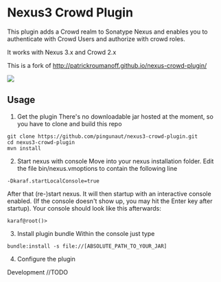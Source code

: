 Nexus3 Crowd Plugin
==================

This plugin adds a Crowd realm to Sonatype Nexus and enables you to authenticate with Crowd Users and authorize with crowd roles.

It works with Nexus 3.x and Crowd 2.x

This is a fork of http://patrickroumanoff.github.io/nexus-crowd-plugin/

<a href='http://ci.pingunaut.com/job/nexus3-crowd-plugin/'><img src='http://ci.pingunaut.com/buildStatus/icon?job=nexus3-crowd-plugin'></a>

Usage
-
1. Get the plugin 
There's no downloadable jar hosted at the moment, so you have to clone and build this repo
```
git clone https://github.com/pingunaut/nexus3-crowd-plugin.git
cd nexus3-crowd-plugin
mvn install
```
2. Start nexus with console
Move into your nexus installation folder. Edit the file bin/nexus.vmoptions to contain the following line
```
-Dkaraf.startLocalConsole=true
```
After that (re-)start nexus. It will then startup with an interactive console enabled. (If the console doesn't show up, you may hit the Enter key after startup).
Your console should look like this afterwards:
```
karaf@root()> 
```
3. Install plugin bundle
Within the console just type
```
bundle:install -s file://[ABSOLUTE_PATH_TO_YOUR_JAR]
```
4. Configure the plugin

Development
//TODO
